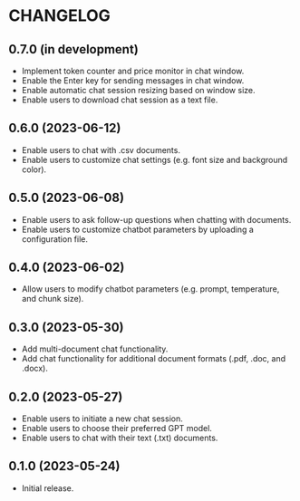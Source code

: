# CHANGELOG

## 0.7.0 (in development)
* Implement token counter and price monitor in chat window.
* Enable the Enter key for sending messages in chat window.
* Enable automatic chat session resizing based on window size.
* Enable users to download chat session as a text file.

## 0.6.0 (2023-06-12)
* Enable users to chat with .csv documents.
* Enable users to customize chat settings (e.g. font size and background color).

## 0.5.0 (2023-06-08)
* Enable users to ask follow-up questions when chatting with documents.
* Enable users to customize chatbot parameters by uploading a configuration file.

## 0.4.0 (2023-06-02)
* Allow users to modify chatbot parameters (e.g. prompt, temperature, and chunk size).

## 0.3.0 (2023-05-30)
* Add multi-document chat functionality.
* Add chat functionality for additional document formats (.pdf, .doc, and .docx).

## 0.2.0 (2023-05-27)
* Enable users to initiate a new chat session.
* Enable users to choose their preferred GPT model.
* Enable users to chat with their text (.txt) documents.

## 0.1.0 (2023-05-24)
* Initial release.